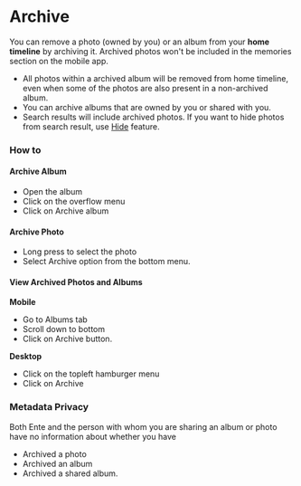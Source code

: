 # Archive

You can remove a photo (owned by you) or an album from your **home timeline** by archiving it. Archived photos won't be included in the memories section on the mobile app.

-   All photos within a archived album will be removed from home timeline, even when some of the photos are also present in a non-archived album.
-   You can archive albums that are owned by you or shared with you.
-   Search results will include archived photos. If you want to hide photos from search result, use [Hide](./hidden.md) feature.

### How to

#### Archive Album

-   Open the album
-   Click on the overflow menu
-   Click on Archive album

#### Archive Photo

-   Long press to select the photo
-   Select Archive option from the bottom menu.

#### View Archived Photos and Albums

**Mobile**

-   Go to Albums tab
-   Scroll down to bottom
-   Click on Archive button.

**Desktop**

-   Click on the topleft hamburger menu
-   Click on Archive

### Metadata Privacy

Both Ente and the person with whom you are sharing an album or photo have no information about whether you have

-   Archived a photo
-   Archived an album
-   Archived a shared album.
